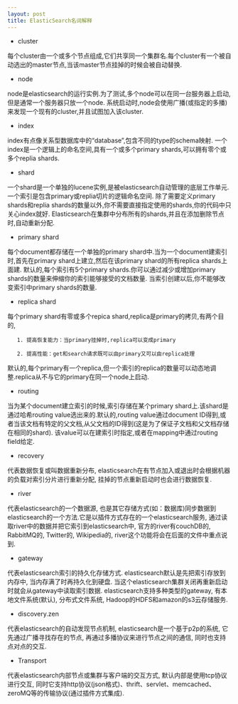 ```yaml
---
layout: post
title: ElasticSearch名词解释
---
```


* cluster

每个cluster由一个或多个节点组成,它们共享同一个集群名.每个cluster有一个被自动选出的master节点,当该master节点挂掉的时候会被自动替换.

* node

node是elasticsearch的运行实例.为了测试,多个node可以在同一台服务器上启动,但是通常一个服务器只放一个node.
系统启动时,node会使用广播(或指定的多播)来发现一个现有的cluster,并且试图加入该cluster.

* index

index有点像关系型数据库中的“database”,包含不同的type的schema映射.
一个index是一个逻辑上的命名空间,具有一个或多个primary shards,可以拥有零个或多个replia shards.

* shard

一个shard是一个单独的lucene实例,是被elasticsearch自动管理的底层工作单元.一个索引是包含primary或replia切片的逻辑命名空间.
除了需要定义primary shards和replia shards的数量以外,你不需要直接指定使用的shards,你的代码中只关心index就好.
Elasticsearch在集群中分布所有的shards,并且在添加删除节点时,自动重新分配.

* primary shard

每个document都存储在一个单独的primary shard中.当为一个document建索引时,首先在primary shard上建立,然后在该primary shard的所有replica shards上面建.
默认的,每个索引有5个primary shards.你可以通过减少或增加primary shards的数量来伸缩你的索引能够接受的文档数量.
当索引创建以后,你不能够改变索引中primary shards的数量.

* replica shard

每个primary shard有零或多个repica shard,replica是primary的拷贝,有两个目的,

       1. 提高恢复能力：当primary挂掉时,replica可以变成primary

       2. 提高性能：get和search请求既可以由primary又可以由replica处理

默认的,每个primary有一个replica,但一个索引的replica的数量可以动态地调整.replica从不与它的primary在同一个node上启动.

* routing

当为某个document建立索引的时候,索引存储在某个primary shard上.该shard是通过哈希routing value选出来的.默认的,routing value通过document ID得到,或者当该文档有特定的父文档,从父文档的ID得到(这是为了保证子文档和父文档存储在相同的shard).
       该value可以在建索引时指定,或者在mapping中通过routing field给定.

* recovery

代表数据恢复或叫数据重新分布, elasticsearch在有节点加入或退出时会根据机器的负载对索引分片进行重新分配, 挂掉的节点重新启动时也会进行数据恢复.

* river

代表elasticsearch的一个数据源, 也是其它存储方式(如：数据库)同步数据到elasticsearch的一个方法.它是以插件方式存在的一个elasticsearch服务, 通过读取river中的数据并把它索引到elasticsearch中, 官方的river有couchDB的, RabbitMQ的, Twitter的, Wikipedia的, river这个功能将会在后面的文件中重点说到.

* gateway

代表elasticsearch索引的持久化存储方式. elasticsearch默认是先把索引存放到内存中, 当内存满了时再持久化到硬盘. 当这个elasticsearch集群关闭再重新启动时就会从gateway中读取索引数据. elasticsearch支持多种类型的gateway, 有本地文件系统(默认), 分布式文件系统, Hadoop的HDFS和amazon的s3云存储服务.

* discovery.zen

代表elasticsearch的自动发现节点机制, elasticsearch是一个基于p2p的系统, 它先通过广播寻找存在的节点, 再通过多播协议来进行节点之间的通信, 同时也支持点对点的交互.

* Transport

代表elasticsearch内部节点或集群与客户端的交互方式, 默认内部是使用tcp协议进行交互, 同时它支持http协议(json格式)、thrift、servlet、memcached、zeroMQ等的传输协议(通过插件方式集成).

 